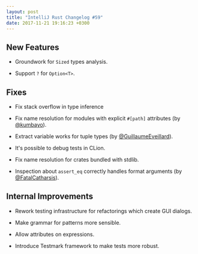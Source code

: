 ```yaml
---
layout: post
title: "IntelliJ Rust Changelog #59"
date: 2017-11-21 19:16:23 +0300
---
```



## New Features

* Groundwork for `Sized` types analysis.

* Support `?` for `Option<T>`.

## Fixes

* Fix stack overflow in type inference

* Fix name resolution for modules with explicit `#[path]` attributes (by [@kumbayo]).

* Extract variable works for tuple types (by [@GuillaumeEveillard]).

* It's possible to debug tests in CLion.

* Fix name resolution for crates bundled with stdlib.

* Inspection about `assert_eq` correctly handles format arguments (by [@FatalCatharsis]).


## Internal Improvements

* Rework testing infrastructure for refactorings which
  create GUI dialogs.

* Make grammar for patterns more sensible.

* Allow attributes on expressions.

* Introduce Testmark framework to make tests more robust.

[@FatalCatharsis]: https://github.com/FatalCatharsis
[@GuillaumeEveillard]: https://github.com/GuillaumeEveillard
[@kumbayo]: https://github.com/kumbayo
